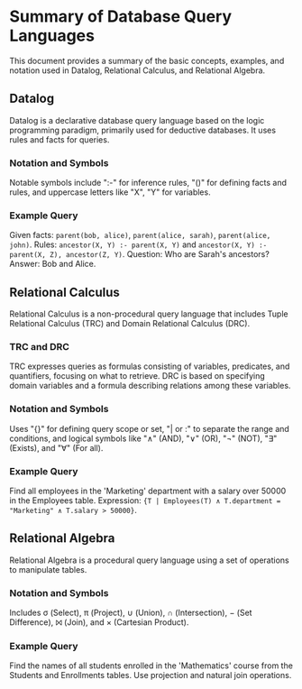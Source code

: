 # Summary of Database Query Languages

This document provides a summary of the basic concepts, examples, and notation used in Datalog, Relational Calculus, and Relational Algebra.

## Datalog

Datalog is a declarative database query language based on the logic programming paradigm, primarily used for deductive databases. It uses rules and facts for queries.

### Notation and Symbols

Notable symbols include ":-" for inference rules, "()" for defining facts and rules, and uppercase letters like "X", "Y" for variables.

### Example Query

Given facts: `parent(bob, alice)`, `parent(alice, sarah)`, `parent(alice, john)`. Rules: `ancestor(X, Y) :- parent(X, Y)` and `ancestor(X, Y) :- parent(X, Z), ancestor(Z, Y)`. Question: Who are Sarah's ancestors? Answer: Bob and Alice.

## Relational Calculus

Relational Calculus is a non-procedural query language that includes Tuple Relational Calculus (TRC) and Domain Relational Calculus (DRC).

### TRC and DRC

TRC expresses queries as formulas consisting of variables, predicates, and quantifiers, focusing on what to retrieve. DRC is based on specifying domain variables and a formula describing relations among these variables.

### Notation and Symbols

Uses "{}" for defining query scope or set, "| or :" to separate the range and conditions, and logical symbols like "∧" (AND), "∨" (OR), "¬" (NOT), "∃" (Exists), and "∀" (For all).

### Example Query

Find all employees in the 'Marketing' department with a salary over 50000 in the Employees table. Expression: `{T | Employees(T) ∧ T.department = "Marketing" ∧ T.salary > 50000}`.

## Relational Algebra

Relational Algebra is a procedural query language using a set of operations to manipulate tables.

### Notation and Symbols

Includes σ (Select), π (Project), ∪ (Union), ∩ (Intersection), − (Set Difference), ⨝ (Join), and × (Cartesian Product).

### Example Query

Find the names of all students enrolled in the 'Mathematics' course from the Students and Enrollments tables. Use projection and natural join operations.
